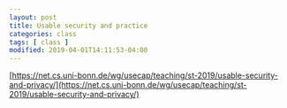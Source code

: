 ```yaml
---
layout: post
title: Usable security and practice
categories: class
tags: [ class ]
modified: 2019-04-01T14:11:53-04:00
---
```






[https://net.cs.uni-bonn.de/wg/usecap/teaching/st-2019/usable-security-and-privacy/](https://net.cs.uni-bonn.de/wg/usecap/teaching/st-2019/usable-security-and-privacy/)
